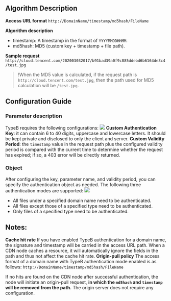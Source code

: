 ## Algorithm Description
**Access URL format**
`http://DomainName/timestamp/md5hash/FileName`

**Algorithm description**
- timestamp: A timestamp in the format of `YYYYMMDDHHMM`.
- md5hash: MD5 (custom key + timestamp + file path).

**Sample request**
`http://cloud.tencent.com/202003032017/b91bad39a0f9c885ddebd6b6164de3c4/test.jpg`

> !When the MD5 value is calculated, if the request path is `http://cloud.tencent.com/test.jpg`, then the path used for MD5 calculation will be `/test.jpg`.

## Configuration Guide

### Parameter description
TypeB requires the following configurations:
![](https://main.qcloudimg.com/raw/1eb82fe4dde871bc193b185cab9fd338.png)
**Custom Authentication Key**: it can contain 6 to 40 digits, uppercase and lowercase letters. It should be kept private and disclosed to only the client and server.
**Custom Validity Period**: the `timestamp` value in the request path plus the configured validity period is compared with the current time to determine whether the request has expired; if so, a 403 error will be directly returned.

### Object
After configuring the key, parameter name, and validity period, you can specify the authentication object as needed. The following three authentication modes are supported:
![](https://main.qcloudimg.com/raw/ba9a56364a6384fff0f659b1cad7effe.png)
- All files under a specified domain name need to be authenticated.
- All files except those of a specified type need to be authenticated.
- Only files of a specified type need to be authenticated.

## Notes:
**Cache hit rate**
If you have enabled TypeB authentication for a domain name, the signature and timestamp will be carried in the access URL path. When a CDN node caches a resource, it will automatically ignore the fields in the path and thus not affect the cache hit rate.
**Origin-pull policy**
The access format of a domain name with TypeB authentication mode enabled is as follows:
`http://DomainName/timestamp/md5hash/FileName`

If no hits are found on the CDN node after successful authentication, the node will initiate an origin-pull request, **in which the `md5hash` and `timestamp` will be removed from the path.** The origin server does not require any configuration.

